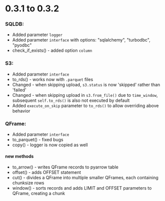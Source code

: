 # 0.3.1 to 0.3.2

### SQLDB:
- Added parameter `logger` 
- Added parameter `interface` with options: "sqlalchemy", "turbodbc", "pyodbc"
- check_if_exists() - added option `column`

### S3:
- Added parameter `interface`
- to_rds() - works now with `.parquet` files
- Changed - when skipping upload, `s3.status` is now 'skipped' rather than 'failed'
- Changed - when skipping upload in `s3.from_file()` due to `time_window`, subsequent `self.to_rds()` is also not executed by default
- Added `execute_on_skip` parameter to `to_rds()` to allow overriding above behavior

### QFrame:
- Added parameter `interface`
- to_parquet() - fixed bugs
- copy() - logger is now copied as well
#### new methods
- to_arrow() - writes QFrame records to pyarrow table
- offset() - adds OFFSET statement
- cut() - divides a QFrame into multiple smaller QFrames, each containing chunksize rows
- window() - sorts records and adds LIMIT and OFFSET parameters to QFrame, creating a chunk

